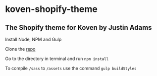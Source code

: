 # koven-shopify-theme
## The Shopify theme for Koven by **Justin Adams**
Install Node, NPM and Gulp

Clone the [repo](https://github.com/pbpyrojust/koven-shopify-theme.git)

Go to the directory in terminal and run `npm install`

To compile `/sass` to `/assets` use the command `gulp buildStyles`

